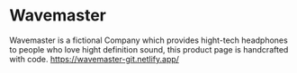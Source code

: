 # Wavemaster
Wavemaster is a fictional Company which provides hight-tech headphones to people who love hight definition sound, this product page is handcrafted with code.
https://wavemaster-git.netlify.app/
